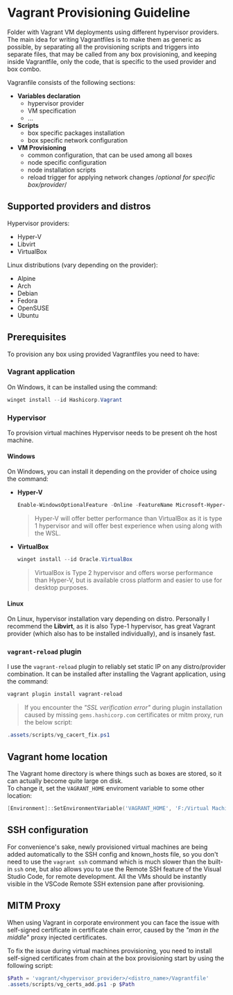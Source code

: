 # Vagrant Provisioning Guideline

Folder with Vagrant VM deployments using different hypervisor providers.
The main idea for writing Vagrantfiles is to make them as generic as possible, by separating all the provisioning scripts and triggers into separate files, that may be called from any box provisioning, and keeping inside Vagrantfile, only the code, that is specific to the used provider and box combo.

Vagranfile consists of the following sections:

- **Variables declaration**
  - hypervisor provider
  - VM specification
  - ...
- **Scripts**
  - box specific packages installation
  - box specific network configuration
- **VM Provisioning**
  - common configuration, that can be used among all boxes
  - node specific configuration
  - node installation scripts
  - reload trigger for applying network changes /*optional for specific box/provider*/

## Supported providers and distros

Hypervisor providers:

- Hyper-V
- Libvirt
- VirtualBox

Linux distributions (vary depending on the provider):

- Alpine
- Arch
- Debian
- Fedora
- OpenSUSE
- Ubuntu

## Prerequisites

To provision any box using provided Vagrantfiles you need to have:

### Vagrant application

On Windows, it can be installed using the command:  

``` powershell
winget install --id Hashicorp.Vagrant
```

### Hypervisor

To provision virtual machines Hypervisor needs to be present oh the host machine.

#### Windows  
  
On Windows, you can install it depending on the provider of choice using the command:

- **Hyper-V**

  ``` powershell
  Enable-WindowsOptionalFeature -Online -FeatureName Microsoft-Hyper-V -All
  ```

  > Hyper-V will offer better performance than VirtualBox as it is type 1 hypervisor and will offer best experience when using along with  the WSL.

- **VirtualBox**

  ``` powershell
  winget install --id Oracle.VirtualBox
  ```

  > VirtualBox is Type 2 hypervisor and offers worse performance than Hyper-V, but is available cross platform and easier to use for desktop purposes.

#### Linux  

On Linux, hypervisor installation vary depending on distro. Personally I recommend the **Libvirt**, as it is also Type-1 hypervisor, has great Vagrant provider (which also has to be installed individually), and is insanely fast.

### `vagrant-reload` plugin

I use the `vagrant-reload` plugin to reliably set static IP on any distro/provider combination.
It can be installed after installing the Vagrant application, using the command:  

``` sh
vagrant plugin install vagrant-reload
```

> If you encounter the *"SSL verification error"* during plugin installation caused by missing `gems.hashicorp.com` certificates or mitm proxy, run the below script:

``` powershell
.assets/scripts/vg_cacert_fix.ps1
```

## Vagrant home location

The Vagrant home directory is where things such as boxes are stored, so it can actually become quite large on disk.  
To change it, set the `VAGRANT_HOME` enviroment variable to some other location:

```PowerShell
[Environment]::SetEnvironmentVariable('VAGRANT_HOME', 'F:/Virtual Machines/.vagrant.d', 'Machine')
```

## SSH configuration

For convenience's sake, newly provisioned virtual machines are being added automatically to the SSH config and known_hosts file, so you don't need to use the `vagrant ssh` command which is much slower than the built-in `ssh` one, but also allows you to use the Remote SSH feature of the Visual Studio Code, for remote development. All the VMs should be instantly visible in the VSCode Remote SSH extension pane after provisioning.

## MITM Proxy

When using Vagrant in corporate environment you can face the issue with self-signed certificate in certificate chain error,
caused by the *"man in the middle"* proxy injected certificates.

To fix the issue during virtual machines provisioning, you need to install self-signed certificates from chain at the box provisioning start by using the following script:

```powershell
$Path = 'vagrant/<hypervisor_provider>/<distro_name>/Vagrantfile'
.assets/scripts/vg_certs_add.ps1 -p $Path
```
